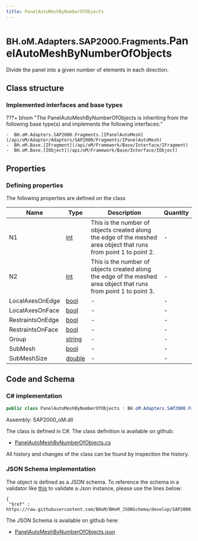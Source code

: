 ```yaml
---
title: PanelAutoMeshByNumberOfObjects
---
```


# <small>BH.oM.Adapters.SAP2000.Fragments.</small>**PanelAutoMeshByNumberOfObjects**

Divide the panel into a given number of elements in each direction.

## Class structure

### Implemented interfaces and base types

???+ bhom "The PanelAutoMeshByNumberOfObjects is inheriting from the following base type(s) and implements the following interfaces:"

    -  BH.oM.Adapters.SAP2000.Fragments.[IPanelAutoMesh](/api/oM/Adapter/Adapters/SAP2000/Fragments/IPanelAutoMesh)
    -  BH.oM.Base.[IFragment](/api/oM/Framework/Base/Interface/IFragment)
    -  BH.oM.Base.[IObject](/api/oM/Framework/Base/Interface/IObject)


## Properties



### Defining properties

The following properties are defined on the class

| Name             | Type             | Description      | Quantity         |
|------------------|------------------|------------------|------------------|
| N1 | [int](https://learn.microsoft.com/en-us/dotnet/api/System.Int32?view=netstandard-2.0) | This is the number of objects created along the edge of the meshed area object that runs from point 1 to point 2. | - |
| N2 | [int](https://learn.microsoft.com/en-us/dotnet/api/System.Int32?view=netstandard-2.0) | This is the number of objects created along the edge of the meshed area object that runs from point 1 to point 3. | - |
| LocalAxesOnEdge | [bool](https://learn.microsoft.com/en-us/dotnet/api/System.Boolean?view=netstandard-2.0) | - | - |
| LocalAxesOnFace | [bool](https://learn.microsoft.com/en-us/dotnet/api/System.Boolean?view=netstandard-2.0) | - | - |
| RestraintsOnEdge | [bool](https://learn.microsoft.com/en-us/dotnet/api/System.Boolean?view=netstandard-2.0) | - | - |
| RestraintsOnFace | [bool](https://learn.microsoft.com/en-us/dotnet/api/System.Boolean?view=netstandard-2.0) | - | - |
| Group | [string](https://learn.microsoft.com/en-us/dotnet/api/System.String?view=netstandard-2.0) | - | - |
| SubMesh | [bool](https://learn.microsoft.com/en-us/dotnet/api/System.Boolean?view=netstandard-2.0) | - | - |
| SubMeshSize | [double](https://learn.microsoft.com/en-us/dotnet/api/System.Double?view=netstandard-2.0) | - | - |


## Code and Schema

### C# implementation

``` C# title="C#"
public class PanelAutoMeshByNumberOfObjects : BH.oM.Adapters.SAP2000.Fragments.IPanelAutoMesh, BH.oM.Base.IFragment, BH.oM.Base.IObject
```

Assembly: SAP2000_oM.dll

The class is defined in C#. The class definition is available on github:

- [PanelAutoMeshByNumberOfObjects.cs](https://github.com/BHoM/SAP2000_Toolkit/blob/develop/SAP2000_oM/Fragments\PanelAutoMeshByNumberOfObjects.cs)

All history and changes of the class can be found by inspection the history.
### JSON Schema implementation

The object is defined as a JSON schema. To reference the schema in a validator like [this](https://www.jsonschemavalidator.net/) to validate a Json instance, please use the lines below:

``` { .json .copy .select } title="JSON Schema"
{
 "$ref" : https://raw.githubusercontent.com/BHoM/BHoM_JSONSchema/develop/SAP2000_oM/Fragments/PanelAutoMeshByNumberOfObjects.json}
```

The JSON Schema is available on github here:

- [PanelAutoMeshByNumberOfObjects.json](https://github.com/BHoM/BHoM_JSONSchema/blob/develop/SAP2000_oM/Fragments/PanelAutoMeshByNumberOfObjects.json)
